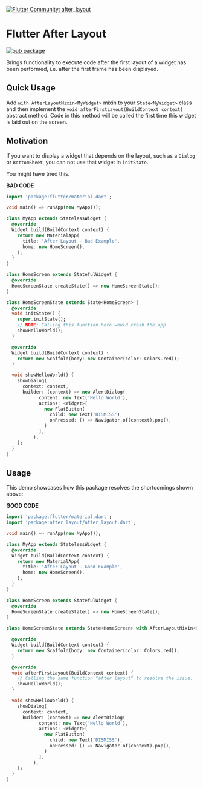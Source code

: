[![Flutter Community: after_layout](https://fluttercommunity.dev/_github/header/after_layout)](https://github.com/fluttercommunity/community)

# Flutter After Layout

[![pub package](https://img.shields.io/pub/v/after_layout.svg)](https://pub.dartlang.org/packages/after_layout)

Brings functionality to execute code after the first layout of a widget has been performed, i.e. after the first frame has been displayed.


## Quick Usage

Add `with AfterLayoutMixin<MyWidget>` mixin to your `State<MyWidget>` class and then implement the `void afterFirstLayout(BuildContext context)` abstract method. Code in this method will be called the first time this widget is laid out on the screen.


## Motivation
If you want to display a widget that depends on the layout, such as a `Dialog` or `BottomSheet`, you can not use that widget in `initState`.

You might have tried this.

**BAD CODE**
```dart
import 'package:flutter/material.dart';

void main() => runApp(new MyApp());

class MyApp extends StatelessWidget {
  @override
  Widget build(BuildContext context) {
    return new MaterialApp(
      title: 'After Layout - Bad Example',
      home: new HomeScreen(),
    );
  }
}

class HomeScreen extends StatefulWidget {
  @override
  HomeScreenState createState() => new HomeScreenState();
}

class HomeScreenState extends State<HomeScreen> {
  @override
  void initState() {
    super.initState();
    // NOTE: Calling this function here would crash the app.
    showHelloWorld();
  }

  @override
  Widget build(BuildContext context) {
    return new Scaffold(body: new Container(color: Colors.red));
  }

  void showHelloWorld() {
    showDialog(
      context: context,
      builder: (context) => new AlertDialog(
            content: new Text('Hello World'),
            actions: <Widget>[
              new FlatButton(
                child: new Text('DISMISS'),
                onPressed: () => Navigator.of(context).pop(),
              )
            ],
          ),
    );
  }
}
```


## Usage

This demo showcases how this package resolves the shortcomings shown above:

**GOOD CODE**

```dart
import 'package:flutter/material.dart';
import 'package:after_layout/after_layout.dart';

void main() => runApp(new MyApp());

class MyApp extends StatelessWidget {
  @override
  Widget build(BuildContext context) {
    return new MaterialApp(
      title: 'After Layout - Good Example',
      home: new HomeScreen(),
    );
  }
}

class HomeScreen extends StatefulWidget {
  @override
  HomeScreenState createState() => new HomeScreenState();
}

class HomeScreenState extends State<HomeScreen> with AfterLayoutMixin<HomeScreen> {

  @override
  Widget build(BuildContext context) {
    return new Scaffold(body: new Container(color: Colors.red));
  }

  @override
  void afterFirstLayout(BuildContext context) {
    // Calling the same function "after layout" to resolve the issue.
    showHelloWorld();
  }

  void showHelloWorld() {
    showDialog(
      context: context,
      builder: (context) => new AlertDialog(
            content: new Text('Hello World'),
            actions: <Widget>[
              new FlatButton(
                child: new Text('DISMISS'),
                onPressed: () => Navigator.of(context).pop(),
              )
            ],
          ),
    );
  }
}
```
